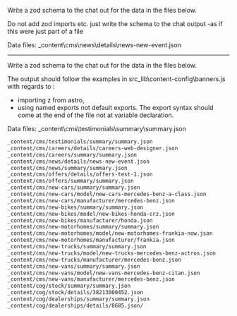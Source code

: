 

Write a zod schema to the chat out for the data in the files below.

Do not add zod imports etc. just write the schema to the chat output -as if this were just part of a file

Data files:
_content\cms\news\details\news-new-event.json

---------

Write a zod schema to the chat out for the data in the files below.

The output should follow the examples in src\_lib\content-config\banners.js with regards to : 
- importing z from astro, 
- using named exports not default exports. The export syntax should come at the end of the file not at variable declaration. 

Data files:
_content\cms\testimonials\summary\summary.json

```txt
_content/cms/testimonials/summary/summary.json
_content/cms/careers/details/careers-web-designer.json
_content/cms/careers/summary/summary.json
_content/cms/news/details/news-new-event.json
_content/cms/news/summary/summary.json
_content/cms/offers/details/offers-test-1.json
_content/cms/offers/summary/summary.json
_content/cms/new-cars/summary/summary.json
_content/cms/new-cars/model/new-cars-mercedes-benz-a-class.json
_content/cms/new-cars/manufacturer/mercedes-benz.json
_content/cms/new-bikes/summary/summary.json
_content/cms/new-bikes/model/new-bikes-honda-crz.json
_content/cms/new-bikes/manufacturer/honda.json
_content/cms/new-motorhomes/summary/summary.json
_content/cms/new-motorhomes/model/new-motorhomes-frankia-now.json
_content/cms/new-motorhomes/manufacturer/frankia.json
_content/cms/new-trucks/summary/summary.json
_content/cms/new-trucks/model/new-trucks-mercedes-benz-actros.json
_content/cms/new-trucks/manufacturer/mercedes-benz.json
_content/cms/new-vans/summary/summary.json
_content/cms/new-vans/model/new-vans-mercedes-benz-citan.json
_content/cms/new-vans/manufacturer/mercedes-benz.json
_content/cog/stock/summary/summary.json
_content/cog/stock/details/38213000452.json
_content/cog/dealerships/summary/summary.json
_content/cog/dealerships/details/8685.json/
```
